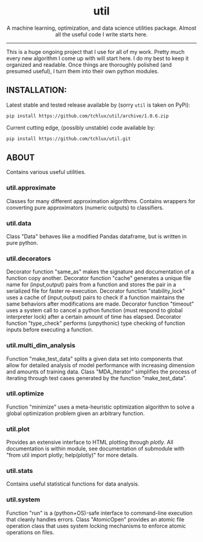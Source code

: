 <p align="center">
  <h1 align="center">util</h1>
</p>

<p align="center">
A machine learning, optimization, and data science utilities
package. Almost all the useful code I write starts here.
</p>

<hr>

This is a huge ongoing project that I use for all of my work. Pretty
much every new algorithm I come up with will start here. I do my best
to keep it organized and readable. Once things are thoroughly polished
(and presumed useful), I turn them into their own python modules.

## INSTALLATION:

  Latest stable and tested release available by (sorry `util` is taken
  on PyPi):

```bash
pip install https://github.com/tchlux/util/archive/1.0.6.zip
```

  Current cutting edge, (possibly unstable) code available by:

```bash
pip install https://github.com/tchlux/util.git
```

## ABOUT

Contains various useful utilities.

### util.approximate

Classes for many different approximation algorithms. Contains wrappers for converting pure approximators (numeric outputs) to classifiers.

### util.data

Class "Data" behaves like a modified Pandas dataframe, but is written in pure python.

### util.decorators

Decorator function "same_as" makes the signature and documentation of a function copy another.
Decorator function "cache" generates a unique file name for (input,output) pairs from a function and stores the pair in a serialized file for faster re-execution.
Decorator function "stability_lock" uses a cache of (input,output) pairs to check if a function maintains the same behaviors after modifications are made.
Decorator function "timeout" uses a system call to cancel a python function (must respond to global interpreter lock) after a certain amount of time has elapsed.
Decorator function "type_check" performs (unpythonic) type checking of function inputs before executing a function.

### util.multi_dim_analysis

Function "make_test_data" splits a given data set into components that allow for detailed analysis of model performance with increasing dimension and amounts of training data.
Class "MDA_Iterator" simplifies the process of iterating through test cases generated by the function "make_test_data".

### util.optimize

Function "minimize" uses a meta-heuristic optimization algorithm to solve a global optimization problem given an arbitrary function.

### util.plot

Provides an extensive interface to HTML plotting through *plotly*. All documentation is within module, see documentation of submodule with "from util import plotly; help(plotly)" for more details.

### util.stats

Contains useful statistical functions for data analysis.

### util.system

Function "run" is a (python+OS)-safe interface to command-line execution that cleanly handles errors.
Class "AtomicOpen" provides an atomic file operation class that uses system locking mechanisms to enforce atomic operations on files.

